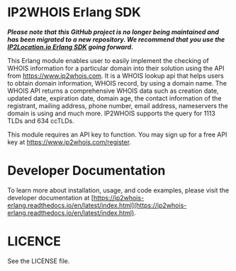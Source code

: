 IP2WHOIS Erlang SDK
===================

 **_Please note that this GitHub project is no longer being maintained and has been migrated to a new repository. We recommend that you use the [IP2Location.io Erlang SDK](https://github.com/ip2location/ip2location-io-erlang) going forward._**
 
This Erlang module enables user to easily implement the checking of WHOIS information for a particular domain into their solution using the API from https://www.ip2whois.com. It is a WHOIS lookup api that helps users to obtain domain information, WHOIS record, by using a domain name. The WHOIS API returns a comprehensive WHOIS data such as creation date, updated date, expiration date, domain age, the contact information of the registrant, mailing address, phone number, email address, nameservers the domain is using and much more. IP2WHOIS supports the query for 1113 TLDs and 634 ccTLDs.

This module requires an API key to function. You may sign up for a free API key at https://www.ip2whois.com/register.

Developer Documentation
=====================

To learn more about installation, usage, and code examples, please visit the developer documentation at [https://ip2whois-erlang.readthedocs.io/en/latest/index.html](https://ip2whois-erlang.readthedocs.io/en/latest/index.html).

LICENCE
=====================
See the LICENSE file.
